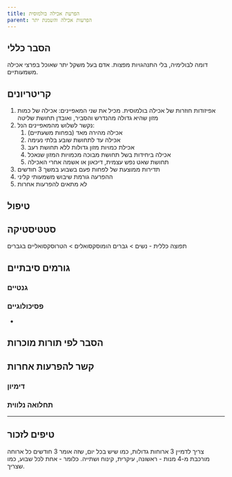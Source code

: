 ```yaml
---
title: הפרעת אכילה בולמוסית
parent: הפרעות אכילה והשמנת יתר
---
```



## הסבר כללי 
דומה לבולימיה, בלי התנהגויות מפצות.
אדם בעל משקל יתר שאוכל בפרצי אכילה משמעותיים.

## קריטריונים
1. אפיזודות חוזרות של אכילה בולמוסית. מכיל את שני המאפיינים: אכילה של כמות מזון שהיא גדולה מהנדרש והסביר, ואובדן תחושת שליטה
2. נקשר לשלוש מהמאפיינים הנל:
	1. אכילה מהירה מאד (בפחות משעתיים)
	2. אכילה עד לתחושת שובע בלתי נעימה
	3. אכילת כמויות מזון גדולות ללא תחושת רעב
	4. אכילה ביחידות בשל תחושת מבוכה מכמויות המזון שנאכל
	5. תחושת שאט נפש עצמית, דיכאון או אשמה אחרי האכילה
3. תדירות ממוצעת של לפחות פעם בשבוע במשך 3 חודשים
4. ההפרעה גורמת שיבוש משמעותי קליני
5. לא מתאים להפרעות אחרות
## טיפול

## סטטיסטיקה
תפוצה כללית - 
נשים > גברים
הומוסקסואלים > הטרוסקסואליים בגברים
## גורמים סיבתיים
### גנטיים
### פסיכולוגיים
* 
## הסבר לפי תורות מוכרות


## קשר להפרעות אחרות

### דימיון
### תחלואה נלווית

___ 
## טיפים לזכור
צריך לדמיין 3 ארוחות גדולות, כמו שיש בכל יום, שזה אומר 3 חודשים
כל ארוחה מורכבת מ-4 מנות - ראשונה, עיקרית, קינוח ושתייה. כלומר - אחת לכל שבוע, כמו שצריך.